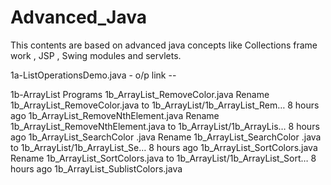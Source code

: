 # Advanced_Java
This contents are based on advanced java concepts like Collections frame work , JSP , Swing modules and servlets.

1a-ListOperationsDemo.java  - o/p link --

1b-ArrayList Programs 
   1b_ArrayList_RemoveColor.java
Rename 1b_ArrayList_RemoveColor.java to 1b_ArrayList/1b_ArrayList_Rem…
8 hours ago
1b_ArrayList_RemoveNthElement.java
Rename 1b_ArrayList_RemoveNthElement.java to 1b_ArrayList/1b_ArrayLis…
8 hours ago
1b_ArrayList_SearchColor .java
Rename 1b_ArrayList_SearchColor .java to 1b_ArrayList/1b_ArrayList_Se…
8 hours ago
1b_ArrayList_SortColors.java
Rename 1b_ArrayList_SortColors.java to 1b_ArrayList/1b_ArrayList_Sort…
8 hours ago
1b_ArrayList_SublistColors.java





